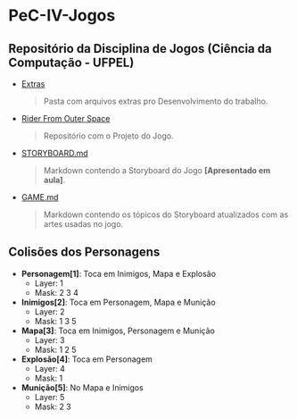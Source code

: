 # PeC-IV-Jogos
## Repositório da Disciplina de Jogos (Ciência da Computação - UFPEL)

  * [Extras](https://github.com/juan-burtet/PeC-IV-Jogos/tree/master/Extras)
    > Pasta com arquivos extras pro Desenvolvimento do trabalho.
  * [Rider From Outer Space](https://github.com/juan-burtet/PeC-IV-Jogos/tree/master/Rider%20From%20Outer%20Space)
    > Repositório com o Projeto do Jogo.
  * [STORYBOARD.md](https://github.com/juan-burtet/PeC-IV-Jogos/blob/master/STORYBOARD.md)
    > Markdown contendo a Storyboard do Jogo __[Apresentado em aula]__.
  * [GAME.md](https://github.com/juan-burtet/PeC-IV-Jogos/blob/master/GAME.md)
    > Markdown contendo os tópicos do Storyboard atualizados com as artes usadas no jogo.

## Colisões dos Personagens
  * __Personagem[1]__: Toca em Inimigos, Mapa e Explosão
    * Layer: 1
    * Mask: 2 3 4
  * __Inimigos[2]__: Toca em Personagem, Mapa e Munição
    * Layer: 2
    * Mask: 1 3 5
  * __Mapa[3]__: Toca em Inimigos, Personagem e Munição
    * Layer: 3
    * Mask: 1 2 5
  * __Explosão[4]__: Toca em Personagem
    * Layer: 4
    * Mask: 1
  * __Munição[5]__: No Mapa e Inimigos
    * Layer: 5
    * Mask: 2 3
